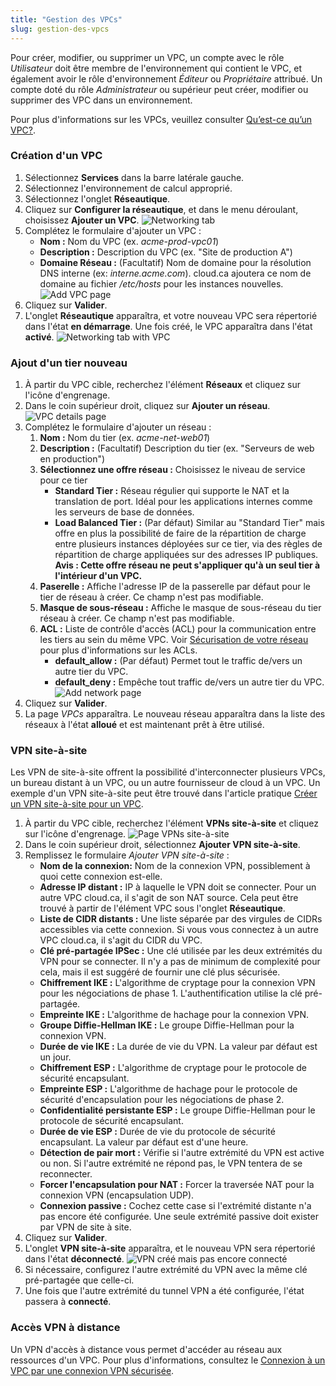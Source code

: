 ```yaml
---
title: "Gestion des VPCs"
slug: gestion-des-vpcs
---
```



<!-- - [Create a new VPC](#create-a-new-vpc)
- [Create a new network tier](#create-a-new-network-tier)
- [Site-to-Site VPN](#site-to-site-vpn)
    + [Considerations:](#considerations-) -->

Pour créer, modifier, ou supprimer un VPC, un compte avec le rôle *Utilisateur* doit être membre de l'environnement qui contient le VPC, et également avoir le rôle d'environnement *Éditeur* ou *Propriétaire* attribué. Un compte doté du rôle *Administrateur* ou supérieur peut créer, modifier ou supprimer des VPC dans un environnement.

Pour plus d'informations sur les VPCs, veuillez consulter [Qu’est-ce qu’un VPC?](../basic-concepts/what-is-a-vpc.md).

### Création d'un VPC

1. Sélectionnez **Services** dans la barre latérale gauche.
1. Sélectionnez l'environnement de calcul approprié.
1. Sélectionnez l'onglet **Réseautique**.
1. Cliquez sur **Configurer la réseautique**, et dans le menu déroulant, choisissez **Ajouter un VPC**.
![Networking tab](/assets/cca-working-with-vpcs-1-fr.png)
1. Complétez le formulaire d'ajouter un VPC :
   - **Nom :** Nom du VPC (ex. *acme-prod-vpc01*)
   - **Description :** Description du VPC (ex. "Site de production A")
   - **Domaine Réseau :** (Facultatif) Nom de domaine pour la résolution DNS interne (ex: *interne.acme.com*). cloud.ca ajoutera ce nom de domaine au fichier */etc/hosts* pour les instances nouvelles.
   ![Add VPC page](/assets/cca-working-with-vpcs-2-fr.png)
1. Cliquez sur **Valider**.
1. L'onglet **Réseautique** apparaîtra, et votre nouveau VPC sera répertorié dans l'état **en démarrage**. Une fois créé, le VPC apparaîtra dans l'état **activé**.
![Networking tab with VPC](/assets/cca-working-with-vpcs-3-fr.png)

### Ajout d'un tier nouveau

1. À partir du VPC cible, recherchez l'élément **Réseaux** et cliquez sur l'icône d'engrenage.
1. Dans le coin supérieur droit, cliquez sur **Ajouter un réseau**.
![VPC details page](/assets/cca-working-with-vpcs-4-fr.png)
1. Complétez le formulaire d'ajouter un réseau :
   1. **Nom :** Nom du tier (ex. *acme-net-web01*)
   1. **Description :** (Facultatif) Description du tier (ex. "Serveurs de web en production")
   1. **Sélectionnez une offre réseau :** Choisissez le niveau de service pour ce tier
      - **Standard Tier :**  Réseau régulier qui supporte le NAT et la translation de port. Idéal pour les applications internes comme les serveurs de base de données.
      - **Load Balanced Tier :**  (Par défaut) Similar au "Standard Tier" mais offre en plus la possibilité de faire de la répartition de charge entre plusieurs instances déployées sur ce tier, via des règles de répartition de charge appliquées sur des adresses IP publiques. **Avis : Cette offre réseau ne peut s'appliquer qu'à un seul tier à l'intérieur d'un VPC.**
   1. **Paserelle :**  Affiche l'adresse IP de la passerelle par défaut pour le tier de réseau à créer.  Ce champ n'est pas modifiable.
   1. **Masque de sous-réseau :**  Affiche le masque de sous-réseau du tier réseau à créer. Ce champ n'est pas modifiable.
   1. **ACL :** Liste de contrôle d'accès (ACL) pour la communication entre les tiers au sein du même VPC. Voir [Sécurisation de votre réseau](securing-your-network.md) pour plus d'informations sur les ACLs.
      - **default_allow :**  (Par défaut) Permet tout le traffic de/vers un autre tier du VPC.
      - **default_deny  :**  Empêche tout traffic de/vers un autre tier du VPC.
   ![Add network page](/assets/cca-working-with-vpcs-5-fr.png)
1. Cliquez sur **Valider**.
1. La page *VPCs* apparaîtra. Le nouveau réseau apparaîtra dans la liste des réseaux à l'état **alloué** et est maintenant prêt à être utilisé.

### VPN site-à-site

Les VPN de site-à-site offrent la possibilité d'interconnecter plusieurs VPCs, un bureau distant à un VPC, ou un autre fournisseur de cloud à un VPC. Un exemple d'un VPN site-à-site peut être trouvé dans l'article pratique [Créer un VPN site-à-site pour un VPC](../how-to/create-site-to-site-vpn-on-vpc.md).

1. À partir du VPC cible, recherchez l'élément **VPNs site-à-site** et cliquez sur l'icône d'engrenage.
   ![Page VPNs site-à-site](/assets/cca-working-with-vpcs-6-fr.png)
1. Dans le coin supérieur droit, sélectionnez **Ajouter VPN site-à-site**.
1. Remplissez le formulaire *Ajouter VPN site-à-site* :
   - **Nom de la connexion:**  Nom de la connexion VPN, possiblement à quoi cette connexion est-elle.
   - **Adresse IP distant :**  IP à laquelle le VPN doit se connecter. Pour un autre VPC cloud.ca, il s'agit de son NAT source.  Cela peut être trouvé à partir de l'élément VPC sous l'onglet **Réseautique**.
   - **Liste de CIDR distants :**  Une liste séparée par des virgules de CIDRs accessibles via cette connexion. Si vous vous connectez à un autre VPC cloud.ca, il s'agit du CIDR du VPC.
   - **Clé pré-partagée IPSec :**  Une clé utilisée par les deux extrémités du VPN pour se connecter. Il n'y a pas de minimum de complexité pour cela, mais il est suggéré de fournir une clé plus sécurisée.
   - **Chiffrement IKE :** L'algorithme de cryptage pour la connexion VPN pour les négociations de phase 1. L'authentification utilise la clé pré-partagée.
   - **Empreinte IKE :** L'algorithme de hachage pour la connexion VPN.
   - **Groupe Diffie-Hellman IKE :** Le groupe Diffie-Hellman pour la connexion VPN.
   - **Durée de vie IKE :** La durée de vie du VPN. La valeur par défaut est un jour.
   - **Chiffrement ESP :** L'algorithme de cryptage pour le protocole de sécurité encapsulant.
   - **Empreinte ESP :** L'algorithme de hachage pour le protocole de sécurité d'encapsulation pour les négociations de phase 2.
   - **Confidentialité persistante ESP :** Le groupe Diffie-Hellman pour le protocole de sécurité encapsulant.
   - **Durée de vie ESP :**  Durée de vie du protocole de sécurité encapsulant. La valeur par défaut est d'une heure.
   - **Détection de pair mort :**  Vérifie si l'autre extrémité du VPN est active ou non. Si l'autre extrémité ne répond pas, le VPN tentera de se reconnecter.
   - **Forcer l'encapsulation pour NAT :** Forcer la traversée NAT pour la connexion VPN (encapsulation UDP).
   - **Connexion passive :**  Cochez cette case si l'extrémité distante n'a pas encore été configurée. Une seule extrémité passive doit exister par VPN de site à site.
1. Cliquez sur **Valider**.
1. L'onglet **VPN site-à-site** apparaîtra, et le nouveau VPN sera répertorié dans l'état **déconnecté**.
   ![VPN créé mais pas encore connecté](/assets/cca-working-with-vpcs-7-fr.png)
1. Si nécessaire, configurez l'autre extrémité du VPN avec la même clé pré-partagée que celle-ci.
1. Une fois que l'autre extrémité du tunnel VPN a été configurée, l'état passera à **connecté**.

### Accès VPN à distance

Un VPN d'accès à distance vous permet d'accéder au réseau aux ressources d'un VPC. Pour plus d'informations, consultez le [Connexion à un VPC par une connexion VPN sécurisée](../vpn/cca-using-remote-access.md).

